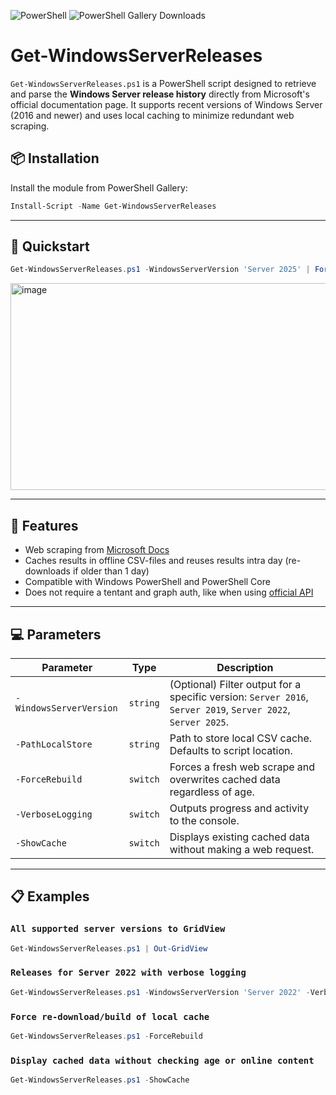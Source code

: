 ![PowerShell](https://img.shields.io/badge/PowerShell-5+-blue)
![PowerShell Gallery Downloads](https://img.shields.io/powershellgallery/dt/Get-WindowsServerReleases)

# Get-WindowsServerReleases
`Get-WindowsServerReleases.ps1` is a PowerShell script designed to retrieve and parse the **Windows Server release history** directly from Microsoft's official documentation page. It supports recent versions of Windows Server (2016 and newer) and uses local caching to minimize redundant web scraping.

## 📦 Installation

Install the module from PowerShell Gallery:

```powershell
Install-Script -Name Get-WindowsServerReleases
```

---

## 🚀 Quickstart

```powershell
Get-WindowsServerReleases.ps1 -WindowsServerVersion 'Server 2025' | Format-Table
```

<img width="882" height="331" alt="image" src="https://github.com/user-attachments/assets/64300a73-070b-4555-b605-0ff17632901f" />


---

## 📌 Features

-  Web scraping from [Microsoft Docs](https://learn.microsoft.com/en-us/windows/release-health/windows-server-release-info)
-  Caches results in offline CSV-files and reuses results intra day (re-downloads if older than 1 day)
-  Compatible with Windows PowerShell and PowerShell Core
-  Does not require a tentant and graph auth, like when using [official API](https://learn.microsoft.com/en-us/graph/api/resources/windowsupdates-product?view=graph-rest-beta)

---

## 💻 Parameters

| Parameter             | Type      | Description |
|-----------------------|-----------|-------------|
| `-WindowsServerVersion` | `string`  | (Optional) Filter output for a specific version: `Server 2016`, `Server 2019`, `Server 2022`, `Server 2025`. |
| `-PathLocalStore`       | `string`  | Path to store local CSV cache. Defaults to script location. |
| `-ForceRebuild`         | `switch`  | Forces a fresh web scrape and overwrites cached data regardless of age. |
| `-VerboseLogging`       | `switch`  | Outputs progress and activity to the console. |
| `-ShowCache`            | `switch`  | Displays existing cached data without making a web request. |

---

## 📋 Examples

### `All supported server versions to GridView`
```powershell
Get-WindowsServerReleases.ps1 | Out-GridView
```

### `Releases for Server 2022 with verbose logging`
```powershell
Get-WindowsServerReleases.ps1 -WindowsServerVersion 'Server 2022' -VerboseLogging | Format-Table
```

### `Force re-download/build of local cache`
```powershell
Get-WindowsServerReleases.ps1 -ForceRebuild
```

### `Display cached data without checking age or online content`
```powershell
Get-WindowsServerReleases.ps1 -ShowCache
```
